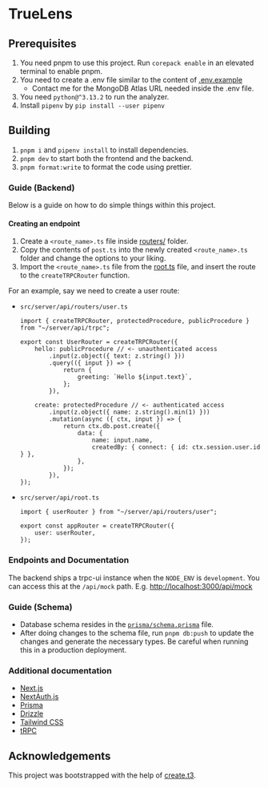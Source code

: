 # TrueLens

## Prerequisites

1. You need pnpm to use this project. Run `corepack enable` in an elevated terminal to enable pnpm.
2. You need to create a .env file similar to the content of [.env.example](./.env)
    - Contact me for the MongoDB Atlas URL needed inside the .env file.
3. You need `python@^3.13.2` to run the analyzer.
4. Install `pipenv` by `pip install --user pipenv`

## Building

1. `pnpm i` and `pipenv install` to install dependencies.
2. `pnpm dev` to start both the frontend and the backend.
3. `pnpm format:write` to format the code using prettier.

### Guide (Backend)

Below is a guide on how to do simple things within this project.

#### Creating an endpoint

1. Create a `<route_name>.ts` file inside [routers/](./src/server/api/routers/) folder.
2. Copy the contents of `post.ts` into the newly created `<route_name>.ts` folder and change the options to your liking.
3. Import the `<route_name>.ts` file from the [root.ts](./src/server/api/root.ts) file, and insert the route to the `createTRPCRouter` function.

For an example, say we need to create a user route:

- `src/server/api/routers/user.ts`

    ```tsx
    import { createTRPCRouter, protectedProcedure, publicProcedure } from "~/server/api/trpc";

    export const UserRouter = createTRPCRouter({
    	hello: publicProcedure // <- unauthenticated access
    		.input(z.object({ text: z.string() }))
    		.query(({ input }) => {
    			return {
    				greeting: `Hello ${input.text}`,
    			};
    		}),

    	create: protectedProcedure // <- authenticated access
    		.input(z.object({ name: z.string().min(1) }))
    		.mutation(async ({ ctx, input }) => {
    			return ctx.db.post.create({
    				data: {
    					name: input.name,
    					createdBy: { connect: { id: ctx.session.user.id } },
    				},
    			});
    		}),
    });
    ```

- `src/server/api/root.ts`

    ```tsx
    import { userRouter } from "~/server/api/routers/user";

    export const appRouter = createTRPCRouter({
    	user: userRouter,
    });
    ```

### Endpoints and Documentation

The backend ships a trpc-ui instance when the `NODE_ENV` is `development`. You can access this at the `/api/mock` path. E.g. [http://localhost:3000/api/mock](http://localhost:3000/api/mock)

### Guide (Schema)

- Database schema resides in the [`prisma/schema.prisma`](./prisma/schema.prisma) file.
- After doing changes to the schema file, run `pnpm db:push` to update the changes and generate the necessary types. Be careful when running this in a production deployment.

### Additional documentation

- [Next.js](https://nextjs.org)
- [NextAuth.js](https://next-auth.js.org)
- [Prisma](https://prisma.io)
- [Drizzle](https://orm.drizzle.team)
- [Tailwind CSS](https://tailwindcss.com)
- [tRPC](https://trpc.io)

## Acknowledgements

This project was bootstrapped with the help of [create.t3](https://create.t3.gg/).
